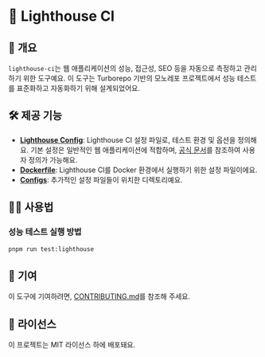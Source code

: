 # 🗼 Lighthouse CI

## 📖 개요

`lighthouse-ci`는 웹 애플리케이션의 성능, 접근성, SEO 등을 자동으로 측정하고 관리하기 위한 도구예요. 이 도구는 Turborepo 기반의 모노레포 프로젝트에서 성능 테스트를 표준화하고 자동화하기 위해 설계되었어요.

## 🛠️ 제공 기능

- **[Lighthouse Config](./.lighthouserc.cjs)**: Lighthouse CI 설정 파일로, 테스트 환경 및 옵션을 정의해요. 기본 설정은 일반적인 웹 애플리케이션에 적합하며, [공식 문서](https://github.com/GoogleChrome/lighthouse-ci/blob/main/docs/configuration.md)를 참조하여 사용자 정의가 가능해요.
- **[Dockerfile](./Dockerfile)**: Lighthouse CI를 Docker 환경에서 실행하기 위한 설정 파일이에요.
- **[Configs](./configs/)**: 추가적인 설정 파일들이 위치한 디렉토리예요.

## 🧑‍💻 사용법

### 성능 테스트 실행 방법

```bash
pnpm run test:lighthouse
```

## 🤝 기여

이 도구에 기여하려면, [CONTRIBUTING.md](../../CONTRIBUTING.md)를 참조해 주세요.

## 📜 라이선스

이 프로젝트는 MIT 라이선스 하에 배포돼요.
